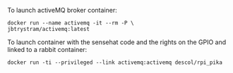 To launch activeMQ broker container:

```
docker run --name activemq -it --rm -P \
jbtrystram/activemq:latest
```

To launch container with the sensehat code and the 
rights on the GPIO and linked to a rabbit container:

```
docker run -ti --privileged --link activemq:activemq descol/rpi_pika
```
